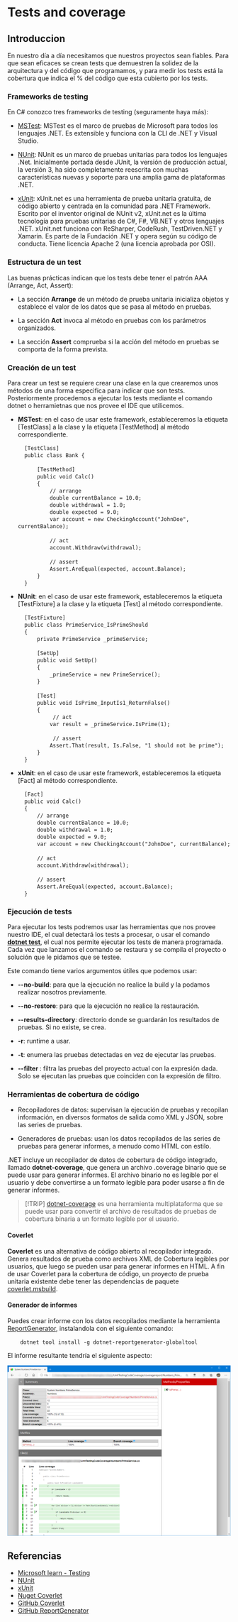 # Tests and coverage

## Introduccion

En nuestro día a día necesitamos que nuestros proyectos sean fiables. Para que sean eficaces se crean tests que demuestren la solidez de la arquitectura y del código que programamos, y para medir los tests está la cobertura que indica el % del código que esta cubierto por los tests. 

### Frameworks de testing

En C# conozco tres frameworks de testing (seguramente haya más):

* [MSTest](https://learn.microsoft.com/es-es/dotnet/core/testing/unit-testing-with-mstest): MSTest es el marco de pruebas de Microsoft para todos los lenguajes .NET. Es extensible y funciona con la CLI de .NET y Visual Studio.

* [NUnit](https://nunit.org/): NUnit es un marco de pruebas unitarias para todos los lenguajes .Net. Inicialmente portada desde JUnit, la versión de producción actual, la versión 3, ha sido completamente reescrita con muchas características nuevas y soporte para una amplia gama de plataformas .NET.

* [xUnit](https://xunit.net/): xUnit.net es una herramienta de prueba unitaria gratuita, de código abierto y centrada en la comunidad para .NET Framework. Escrito por el inventor original de NUnit v2, xUnit.net es la última tecnología para pruebas unitarias de C#, F#, VB.NET y otros lenguajes .NET. xUnit.net funciona con ReSharper, CodeRush, TestDriven.NET y Xamarin. Es parte de la Fundación .NET y opera según su código de conducta. Tiene licencia Apache 2 (una licencia aprobada por OSI).

### Estructura de un test

Las buenas prácticas indican que los tests debe tener el patrón AAA (Arrange, Act, Assert):

- La sección **Arrange** de un método de prueba unitaria inicializa objetos y establece el valor de los datos que se pasa al método en pruebas.

- La sección **Act** invoca al método en pruebas con los parámetros organizados.

- La sección **Assert** comprueba si la acción del método en pruebas se comporta de la forma prevista. 

### Creación de un test

Para crear un test se requiere crear una clase en la que crearemos unos métodos de una forma especifica para indicar que son tests. Posteriormente procedemos a ejecutar los tests mediante el comando dotnet o herramietnas que nos provee el IDE que utilicemos. 

- **MSTest**: en el caso de usar este framework, estableceremos la etiqueta [TestClass] a la clase y la etiqueta [TestMethod] al método correspondiente.

        [TestClass]
        public class Bank {

            [TestMethod]
            public void Calc()
            {
                // arrange
                double currentBalance = 10.0;
                double withdrawal = 1.0;
                double expected = 9.0;
                var account = new CheckingAccount("JohnDoe", currentBalance);

                // act
                account.Withdraw(withdrawal);

                // assert
                Assert.AreEqual(expected, account.Balance);
            }
        }


- **NUnit**: en el caso de usar este framework, estableceremos la etiqueta [TestFixture] a la clase y la etiqueta [Test] al método correspondiente.

        [TestFixture]
        public class PrimeService_IsPrimeShould
        {
            private PrimeService _primeService;

            [SetUp]
            public void SetUp()
            {
                _primeService = new PrimeService();
            }

            [Test]
            public void IsPrime_InputIs1_ReturnFalse()
            {
                 // act
                var result = _primeService.IsPrime(1);

                 // assert
                Assert.That(result, Is.False, "1 should not be prime");
            }
        }

- **xUnit**: en el caso de usar este framework, estableceremos la etiqueta [Fact] al método correspondiente.

        [Fact]
        public void Calc()
        {
            // arrange
            double currentBalance = 10.0;
            double withdrawal = 1.0;
            double expected = 9.0;
            var account = new CheckingAccount("JohnDoe", currentBalance);

            // act
            account.Withdraw(withdrawal);

            // assert
            Assert.AreEqual(expected, account.Balance);
        }

### Ejecución de tests

Para ejecutar los tests podremos usar las herramientas que nos provee nuestro IDE, el cual detectará los tests a procesar, o usar el comando [**dotnet test**](https://learn.microsoft.com/es-es/dotnet/core/tools/dotnet-test), el cual nos permite ejecutar los tests de manera programada. Cada vez que lanzamos el comando se restaura y se compila el proyecto o solución que le pidamos que se testee. 

Este comando tiene varios argumentos útiles que podemos usar:

- **--no-build**: para que la ejecución no realice la build y la podamos realizar nosotros previamente.

- **--no-restore**: para que la ejecución no realice la restauración.

- **--results-directory**: directorio donde se guardarán los resultados de pruebas. Si no existe, se crea.

- **-r**: runtime a usar.

- **-t**: enumera las pruebas detectadas en vez de ejecutar las pruebas.

- **--filter <EXPRESSION>**: filtra las pruebas del proyecto actual con la expresión dada. Solo se ejecutan las pruebas que coinciden con la expresión de filtro.

### Herramientas de cobertura de código

* Recopiladores de datos: supervisan la ejecución de pruebas y recopilan información, en diversos formatos de salida como XML y JSON, sobre las series de pruebas. 

* Generadores de pruebas: usan los datos recopilados de las series de pruebas para generar informes, a menudo como HTML con estilo.

.NET incluye un recopilador de datos de cobertura de código integrado, llamado **dotnet-coverage**, que genera un archivo .coverage binario que se puede usar para generar informes. El archivo binario no es legible por el usuario y debe convertirse a un formato legible para poder usarse a fin de generar informes.

> [!TRIP]
> [dotnet-coverage](https://learn.microsoft.com/es-es/dotnet/core/additional-tools/dotnet-coverage) es una herramienta multiplataforma que se puede usar para convertir el archivo de resultados de pruebas de cobertura binaria a un formato legible por el usuario.

#### Coverlet

**Coverlet** es una alternativa de código abierto al recopilador integrado. Genera resultados de prueba como archivos XML de Cobertura legibles por usuarios, que luego se pueden usar para generar informes en HTML. A fin de usar Coverlet para la cobertura de código, un proyecto de prueba unitaria existente debe tener las dependencias de paquete [coverlet.msbuild](https://www.nuget.org/packages/coverlet.msbuild).

#### Generador de informes

Puedes crear informe con los datos recopilados mediante la herramienta [ReportGenerator](https://github.com/danielpalme/ReportGenerator), instalandola con el siguiente comando:

        dotnet tool install -g dotnet-reportgenerator-globaltool

El informe resultante tendría el siguiente aspecto:

![test-report](images/test-report.png)

## Referencias

- [Microsoft learn - Testing](https://learn.microsoft.com/es-es/dotnet/core/testing/)
- [NUnit](https://nunit.org/)
- [xUnit](https://xunit.net/)
- [Nuget Coverlet](https://www.nuget.org/packages/coverlet.msbuild)
- [GitHub Coverlet](https://github.com/coverlet-coverage/coverlet)
- [GitHub ReportGenerator](https://github.com/danielpalme/ReportGenerator)

